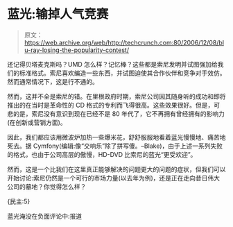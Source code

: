 # 蓝光:输掉人气竞赛

> 原文：<https://web.archive.org/web/http://techcrunch.com:80/2006/12/08/blu-ray-losing-the-popularity-contest/>

还记得贝塔麦克斯吗？UMD 怎么样？记忆棒？这些都是索尼发明并试图强加给我们的标准格式。索尼喜欢编造一些东西，并试图迫使其合作伙伴和竞争对手效仿。然而通常情况下，这是行不通的。

然而，这并不全是索尼的错。在里根政府时期，索尼公司因其随身听的成功和即将推出的在当时是革命性的 CD 格式的专利而飞得很高。这些效果很好。但是，可悲的是，索尼没有意识到现在已经不是 80 年代了，它不再拥有曾经拥有的影响力(在创新或营销方面)。

因此，我们都应该用微波炉加热一些爆米花，舒舒服服地看着蓝光慢慢地、痛苦地死去。据 Cymfony(编辑:像“交响乐”除了拼写傻。–Blake)，由于上述一系列失败的格式，也由于公司高层的傲慢，HD-DVD 比索尼的蓝光“更受欢迎”。

然而，这是一个比我们在这里真正能够解决的问题更大的问题的症状，但我们可以开始讨论:索尼仍然是一个可行的市场力量(以去年为例)，还是正在走向昔日伟大公司的墓地？你觉得怎么样？

{民主:5}

蓝光淹没在负面评论中:报道